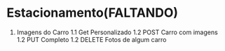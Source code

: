 # Estacionamento(FALTANDO) 


1. Imagens do Carro
1.1 Get Personalizado
1.2 POST Carro com imagens
1.2 PUT Completo
1.2 DELETE Fotos de algum carro

